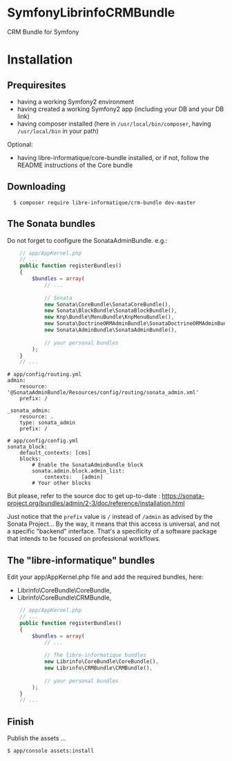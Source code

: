 # SymfonyLibrinfoCRMBundle
CRM Bundle for Symfony

Installation
============

Prequiresites
-------------

* having a working Symfony2 environment
* having created a working Symfony2 app (including your DB and your DB link)
* having composer installed (here in ```/usr/local/bin/composer```, having ```/usr/local/bin``` in your path)

Optional:
* having libre-informatique/core-bundle installed, or if not, follow the README instructions of the Core bundle 

Downloading
-----------

```
  $ composer require libre-informatique/crm-bundle dev-master
```

The Sonata bundles
------------------

Do not forget to configure the SonataAdminBundle. e.g.:

```php
    // app/AppKernel.php
    // ...
    public function registerBundles()
    {
        $bundles = array(
            // ...
            
            // Sonata
            new Sonata\CoreBundle\SonataCoreBundle(),
            new Sonata\BlockBundle\SonataBlockBundle(),
            new Knp\Bundle\MenuBundle\KnpMenuBundle(),
            new Sonata\DoctrineORMAdminBundle\SonataDoctrineORMAdminBundle(),
            new Sonata\AdminBundle\SonataAdminBundle(),
            
            // your personal bundles
        );
    }
    // ...
```

```
# app/config/routing.yml
admin:
    resource: '@SonataAdminBundle/Resources/config/routing/sonata_admin.xml'
    prefix: /
  
_sonata_admin:
    resource: .
    type: sonata_admin
    prefix: /
```

```
# app/config/config.yml
sonata_block:
    default_contexts: [cms]
    blocks:
        # Enable the SonataAdminBundle block
        sonata.admin.block.admin_list:
            contexts:   [admin]
        # Your other blocks
```

But please, refer to the source doc to get up-to-date :
https://sonata-project.org/bundles/admin/2-3/doc/reference/installation.html

Just notice that the ```prefix``` value is ```/``` instead of ```/admin``` as advised by the Sonata Project... By the way, it means that this access is universal, and not a specific "backend" interface. That's a specificity of a software package that intends to be focused on professional workflows.

The "libre-informatique" bundles
---------------------------------

Edit your app/AppKernel.php file and add the required bundles, here:
* Librinfo\CoreBundle\CoreBundle,
* Librinfo\CoreBundle\CRMBundle,

```php
    // app/AppKernel.php
    // ...
    public function registerBundles()
    {
        $bundles = array(
            // ...
            
            // The libre-informatique bundles
            new Librinfo\CoreBundle\CoreBundle(),
            new Librinfo\CRMBundle\CRMBundle(),
            
            // your personal bundles
        );
    }
    // ...
```

Finish
------

Publish the assets ...

```
$ app/console assets:install
